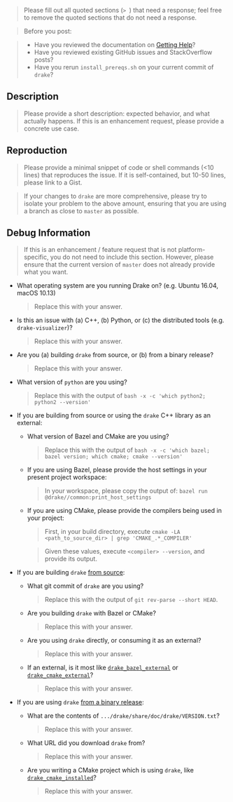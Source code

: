 > Please fill out all quoted sections (`> `) that need a response; feel free
to remove the quoted sections that do not need a response.

> Before you post:

> * Have you reviewed the documentation on
[Getting Help](https://drake.mit.edu/getting_help.html)?
> * Have you reviewed existing GitHub issues and StackOverflow posts?
> * Have you rerun `install_prereqs.sh` on your current commit of `drake`?

## Description

> Please provide a short description: expected behavior, and what actually
happens. If this is an enhancement request, please provide a concrete use case.

## Reproduction

> Please provide a minimal snippet of code or shell commands (<10 lines)
that reproduces the issue. If it is self-contained, but 10-50 lines,
please link to a Gist.

> If your changes to `drake` are more comprehensive, please try to isolate your
problem to the above amount, ensuring that you are using a branch as close to
`master` as possible.

## Debug Information

> If this is an enhancement / feature request that is not platform-specific,
you do not need to include this section. However, please ensure that the
current version of `master` does not already provide what you want.

* What operating system are you running Drake on?
(e.g. Ubuntu 16.04, macOS 10.13)

    > Replace this with your answer.

* Is this an issue with (a) C++, (b) Python, or (c) the distributed tools
(e.g. `drake-visualizer`)?

    > Replace this with your answer.

* Are you (a) building `drake` from source, or (b) from a binary release?

    > Replace this with your answer.

* What version of `python` are you using?

    > Replace this with the output of
    `bash -x -c 'which python2; python2 --version'`

* If you are building from source or using the `drake` C++ library as an
external:

    * What version of Bazel and CMake are you using?

        > Replace this with the output of
        `bash -x -c 'which bazel; bazel version; which cmake; cmake --version'`

    * If you are using Bazel, please provide the host settings in your present
    project workspace:

        > In your workspace, please copy the output of:
        `bazel run @drake//common:print_host_settings`

    * If you are using CMake, please provide the compilers being used in your
    project:

        > First, in your build directory, execute
        `cmake -LA <path_to_source_dir> | grep 'CMAKE_.*_COMPILER'`

        > Given these values, execute `<compiler> --version`, and provide its
        output.

* If you are building `drake`
[from source](https://drake.mit.edu/from_source.html):

    * What git commit of `drake` are you using?

        > Replace this with the output of `git rev-parse --short HEAD`.

    * Are you building `drake` with Bazel or CMake?

        > Replace this with your answer.

    * Are you using `drake` directly, or consuming it as an external?

        > Replace this with your answer.

    * If an external, is it most like
    [`drake_bazel_external`](https://github.com/RobotLocomotion/drake-shambhala/tree/master/drake_bazel_external) or
    [`drake_cmake_external`](https://github.com/RobotLocomotion/drake-shambhala/tree/master/drake_cmake_external)?

        > Replace this with your answer.

* If you are using `drake` [from a binary release](https://drake.mit.edu/from_binary.html):

    * What are the contents of `.../drake/share/doc/drake/VERSION.txt`?

        > Replace this with your answer.

    * What URL did you download `drake` from?

        > Replace this with your answer.

    * Are you writing a CMake project which is using `drake`, like
    [`drake_cmake_installed`](https://github.com/RobotLocomotion/drake-shambhala/tree/master/drake_cmake_installed)?

        > Replace this with your answer.
